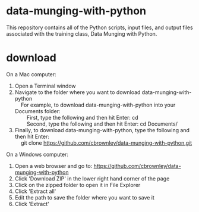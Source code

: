 data-munging-with-python
========================

This repository contains all of the Python scripts, input files, and output files associated with the training class, Data Munging with Python. <br>

download
========================
On a Mac computer: <br>
1. Open a Terminal window <br>
2. Navigate to the folder where you want to download data-munging-with-python <br>
&nbsp;&nbsp;&nbsp;&nbsp;For example, to download data-munging-with-python into your Documents folder: <br>
&nbsp;&nbsp;&nbsp;&nbsp;&nbsp;&nbsp;&nbsp;&nbsp;First, type the following and then hit Enter: cd <br>
&nbsp;&nbsp;&nbsp;&nbsp;&nbsp;&nbsp;&nbsp;&nbsp;Second, type the following and then hit Enter: cd Documents/ <br>
3. Finally, to download data-munging-with-python, type the following and then hit Enter: <br>
&nbsp;&nbsp;&nbsp;&nbsp;git clone https://github.com/cbrownley/data-munging-with-python.git <br>

On a Windows computer: <br>
1. Open a web browser and go to: https://github.com/cbrownley/data-munging-with-python <br>
2. Click 'Download ZIP' in the lower right hand corner of the page <br>
3. Click on the zipped folder to open it in File Explorer <br>
4. Click 'Extract all' <br>
5. Edit the path to save the folder where you want to save it <br>
6. Click 'Extract' <br>

